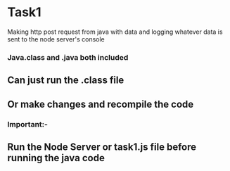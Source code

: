 # Task1
Making http post request from java with data and logging whatever data is sent to the node server's console

### Java.class and .java both included
  ## Can just run the .class file
  ## Or make changes and recompile the code

### Important:-
  ## Run the Node Server or task1.js file before running the java code
